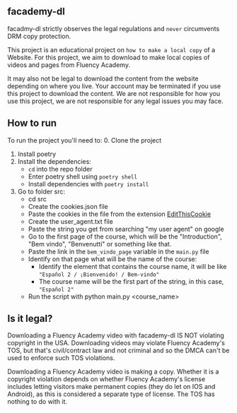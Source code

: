 ## facademy-dl
facadmy-dl strictly observes the legal regulations and `never` circumvents DRM copy protection.

This project is an educational project on `how to make a local copy` of a Website.
For this project, we aim to download to make local copies of videos and pages from Fluency Academy.

It may also not be legal to download the content from the website depending on where you live.
Your account may be terminated if you use this project to download the content.
We are not responsible for how you use this project, we are not responsible for any legal issues you may face.

## How to run
To run the project you'll need to:
0. Clone the project
1. Install poetry
2. Install the dependencies:
    - `cd` into the repo folder
    - Enter poetry shell using `poetry shell`
    - Install dependencies with `poetry install`
3. Go to folder src:
    - cd src
    - Create the cookies.json file
    - Paste the cookies in the file from the extension [EditThisCookie](https://chrome.google.com/webstore/detail/editthiscookie/fngmhnnpilhplaeedifhccceomclgfbg?hl=pt-BR)
    - Create the user_agent.txt file
    - Paste the string you get from searching "my user agent" on google
    - Go to the first page of the course, which will be the "Introduction", "Bem vindo", "Benvenutti" or something like that.
    - Paste the link in the `bem_vindo_page` variable in the `main.py` file
    - Identify on that page what will be the name of the course:
        - Identify the element that contains the course name, it will be like `"Español 2 / ¡Bienvenido! / Bem-vindo"`
        - The course name will be the first part of the string, in this case, `"Español 2"`
    - Run the script with python main.py <course_name>

## Is it legal?
Downloading a Fluency Academy video with facademy-dl IS NOT violating copyright in the USA. Downloading videos may violate Fluency Academy's TOS, but that's civil/contract law and not criminal and so the DMCA can't be used to enforce such TOS violations.

Downloading a Fluency Academy video is making a copy. Whether it is a copyright violation depends on whether Fluency Academy's license includes letting visitors make permanent copies (they do let on IOS and Android), as this is considered a separate type of license. The TOS has nothing to do with it.
